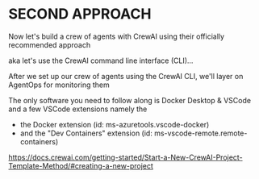 # SECOND APPROACH

Now let's build a crew of agents with CrewAI using their officially recommended approach

aka let's use the CrewAI command line interface (CLI)...

After we set up our crew of agents using the CrewAI CLI, we'll layer on AgentOps for monitoring them

The only software you need to follow along is Docker Desktop & VSCode and a few VSCode extensions namely the

- the Docker extension (id: ms-azuretools.vscode-docker)
- and the "Dev Containers" extension (id: ms-vscode-remote.remote-containers)

https://docs.crewai.com/getting-started/Start-a-New-CrewAI-Project-Template-Method/#creating-a-new-project